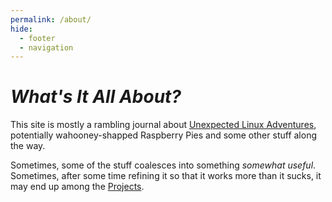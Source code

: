 ```yaml
---
permalink: /about/
hide:
  - footer
  - navigation
---
```


# *What's It All About?*

This site is mostly a rambling journal about [Unexpected Linux Adventures](blog/index.md),
potentially wahooney-shapped Raspberry Pies and some other stuff along the way.

Sometimes, some of the stuff coalesces into something *somewhat useful*.
Sometimes, after some time refining it so that it works more than it sucks,
it may end up among the [Projects](projects/index.md).
